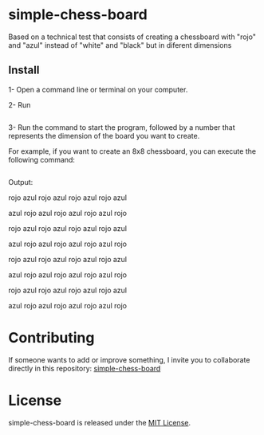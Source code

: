 # simple-chess-board
Based on a technical test that consists of creating a chessboard with "rojo" and "azul" instead of "white" and "black" but in diferent dimensions

## Install

1- Open a command line or terminal on your computer.

2- Run 

```npm install g simple-chess-board
```


3- Run the command to start the program, followed by a number that represents the dimension of the board you want to create.

For example, if you want to create an 8x8 chessboard, you can execute the following command:

```simple-chess-board 8
```

Output:

rojo azul rojo azul rojo azul rojo azul

azul rojo azul rojo azul rojo azul rojo

rojo azul rojo azul rojo azul rojo azul

azul rojo azul rojo azul rojo azul rojo

rojo azul rojo azul rojo azul rojo azul

azul rojo azul rojo azul rojo azul rojo

rojo azul rojo azul rojo azul rojo azul

azul rojo azul rojo azul rojo azul rojo





# Contributing

If someone wants to add or improve something, I invite you to collaborate directly in this repository: [simple-chess-board](https://github.com/Octa96mz/simple-chess-board)

# License

simple-chess-board is released under the [MIT License](https://opensource.org/licenses/MIT).